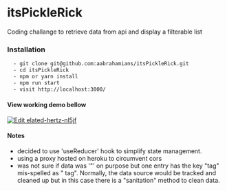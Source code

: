 # itsPickleRick

Coding challange to retrieve data from api and display a filterable list

### Installation

```sh
  - git clone git@github.com:aabrahamians/itsPickleRick.git
  - cd itsPickleRick
  - npm or yarn install
  - npm run start
  - visit http://localhost:3000/
```

#### View working demo bellow

[![Edit elated-hertz-nl5jf](https://codesandbox.io/static/img/play-codesandbox.svg)](https://codesandbox.io/s/elated-hertz-nl5jf?fontsize=14&hidenavigation=1&theme=dark)

#### Notes

- decided to use 'useReducer' hook to simplify state management.
- using a proxy hosted on heroku to circumvent cors
- was not sure if data was '"' on purpose but one entry has the key "tag" mis-spelled as " tag". Normally, the data source would be tracked and cleaned up but in this case there is a "sanitation" method to clean data.
